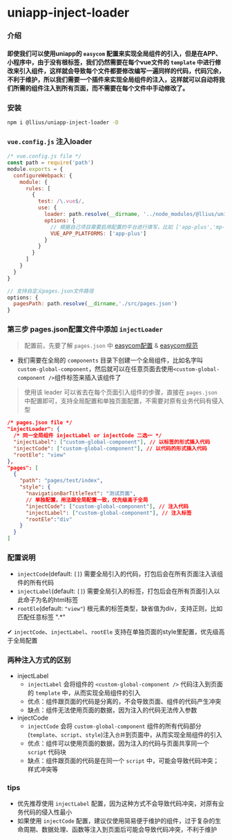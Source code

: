 
# uniapp-inject-loader

### 介绍
#### 即使我们可以使用uniapp的 `easycom` 配置来实现全局组件的引入，但是在APP、小程序中，由于没有根标签，我们仍然需要在每个vue文件的 `template` 中进行修改来引入组件，这样就会导致每个文件都要修改编写一遍同样的代码，代码冗余，不利于维护，所以我们需要一个插件来实现全局组件的注入，这样就可以自动将我们所需的组件注入到所有页面，而不需要在每个文件中手动修改了。

### 安装
```bash
npm i @llius/uniapp-inject-loader -D
```

### `vue.config.js` 注入loader
```javascript
/* vue.config.js file */
const path = require('path')
module.exports = {
  configureWebpack: {
    module: {
      rules: [
        {
          test: /\.vue$/,
          use: {
            loader: path.resolve(__dirname, '../node_modules/@llius/uniapp-inject-loader/src/index.js'),
            options: {
              // 根据自己项目需要启用配置的平台进行填写，比如 ['app-plus','mp-weixin']
              VUE_APP_PLATFORMS: ['app-plus']
            }
          }
        }
      ]
    }
  }
}
```
```javascript
// 支持自定义pages.json文件路径
options: {
  pagesPath: path.resolve(__dirname,'./src/pages.json')
}
```

### 第三步 pages.json配置文件中添加 `injectLoader`

> 配置前，先要了解 `pages.json` 中 [easycom配置](https://uniapp.dcloud.net.cn/collocation/pages.html#easycom) & [easycom规范](https://uniapp.dcloud.net.cn/component/#easycom)
- 我们需要在全局的 `components` 目录下创建一个全局组件，比如名字叫 `custom-global-component`，然后就可以在任意页面去使用`<custom-global-component />`组件标签来插入该组件了

> 使用该 leader 可以省去在每个页面引入组件的步骤，直接在 `pages.json` 中配置即可，支持全局配置和单独页面配置，不需要对原有业务代码有侵入型
```json
/* pages.json file */
"injectLoader": {
  /* 同一全局组件 injectLabel or injectCode 二选一 */
  "injectLabel": ["custom-global-component"], // 以标签的形式插入代码
  "injectCode": ["custom-global-component"], // 以代码的形式插入代码
  "rootEle": "view"
},
"pages": [
  {
    "path": "pages/test/index",
    "style": {
      "navigationBarTitleText": "测试页面",
      // 单独配置，用法跟全局配置一致，优先级高于全局
      "injectCode": ["custom-global-component"], // 注入代码
      "injectLabel": ["custom-global-component"], // 注入标签
      "rootEle":"div"
    }
  }
]
```

###  配置说明
- `injectCode`(default: `[]`)
  需要全局引入的代码，打包后会在所有页面注入该组件的所有代码
- `injectLabel`(default: `[]`)
  需要全局引入的标签，打包后会在所有页面引入以此命子为名的html标签
- `rootEle`(default: `"view"`)
  根元素的标签类型，缺省值为div，支持正则，比如匹配任意标签 ".*"

✔ `injectCode`、`injectLabel`、`rootEle` 支持在单独页面的style里配置，优先级高于全局配置


### 两种注入方式的区别
- injectLabel
  - `injectLabel` 会将组件的 `<custom-global-component />` 代码注入到页面的 `template` 中，从而实现全局组件的引入
  - 优点：组件跟页面的代码是分离的，不会导致页面、组件的代码产生冲突
  - 缺点：组件无法使用页面的数据，因为注入的代码无法传入参数
- injectCode
  - `injectCode` 会将 `custom-global-component` 组件的所有代码部分(`template`、`script`、`style`)注入`合并`到页面中，从而实现全局组件的引入
  - 优点：组件可以使用页面的数据，因为注入的代码与页面共享同一个 `script` 代码块
  - 缺点：组件跟页面的代码是在同一个 `script` 中，可能会导致代码冲突；样式冲突等

### tips
- 优先推荐使用 `injectLabel` 配置，因为这种方式不会导致代码冲突，对原有业务代码的侵入性最小
- 如果使用 `injectCode` 配置，建议仅使用简易便于维护的组件，过于复杂的生命周期、数据处理、函数等注入到页面后可能会导致代码冲突，不利于维护
